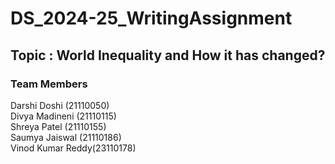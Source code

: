 # DS_2024-25_WritingAssignment  


## Topic : World Inequality and How it has changed?  

### Team Members  

Darshi Doshi (21110050)   
Divya Madineni (21110115)   
Shreya Patel (21110155)  
Saumya Jaiswal (21110186)  
Vinod Kumar Reddy(23110178)  
